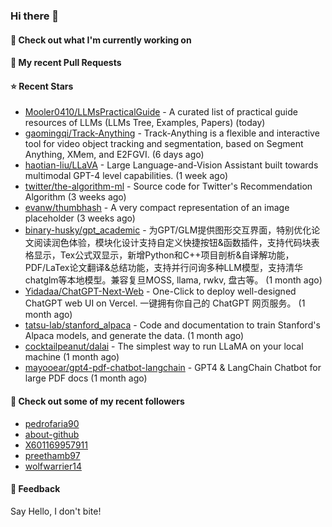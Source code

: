 ### Hi there 👋

#### 👷 Check out what I'm currently working on

#### 🔨 My recent Pull Requests


#### ⭐ Recent Stars

- [Mooler0410/LLMsPracticalGuide](https://github.com/Mooler0410/LLMsPracticalGuide) - A curated list of practical guide resources of LLMs (LLMs Tree, Examples, Papers) (today)
- [gaomingqi/Track-Anything](https://github.com/gaomingqi/Track-Anything) - Track-Anything is a flexible and interactive tool for video object tracking and segmentation, based on Segment Anything, XMem, and E2FGVI. (6 days ago)
- [haotian-liu/LLaVA](https://github.com/haotian-liu/LLaVA) - Large Language-and-Vision Assistant built towards multimodal GPT-4 level capabilities. (1 week ago)
- [twitter/the-algorithm-ml](https://github.com/twitter/the-algorithm-ml) - Source code for Twitter&#39;s Recommendation Algorithm (3 weeks ago)
- [evanw/thumbhash](https://github.com/evanw/thumbhash) - A very compact representation of an image placeholder (3 weeks ago)
- [binary-husky/gpt_academic](https://github.com/binary-husky/gpt_academic) - 为GPT/GLM提供图形交互界面，特别优化论文阅读润色体验，模块化设计支持自定义快捷按钮&amp;函数插件，支持代码块表格显示，Tex公式双显示，新增Python和C&#43;&#43;项目剖析&amp;自译解功能，PDF/LaTex论文翻译&amp;总结功能，支持并行问询多种LLM模型，支持清华chatglm等本地模型。兼容复旦MOSS, llama, rwkv, 盘古等。 (1 month ago)
- [Yidadaa/ChatGPT-Next-Web](https://github.com/Yidadaa/ChatGPT-Next-Web) - One-Click to deploy well-designed ChatGPT web UI on Vercel. 一键拥有你自己的 ChatGPT 网页服务。 (1 month ago)
- [tatsu-lab/stanford_alpaca](https://github.com/tatsu-lab/stanford_alpaca) - Code and documentation to train Stanford&#39;s Alpaca models, and generate the data. (1 month ago)
- [cocktailpeanut/dalai](https://github.com/cocktailpeanut/dalai) - The simplest way to run LLaMA on your local machine (1 month ago)
- [mayooear/gpt4-pdf-chatbot-langchain](https://github.com/mayooear/gpt4-pdf-chatbot-langchain) - GPT4 &amp; LangChain Chatbot for large PDF docs (1 month ago)

#### 👯 Check out some of my recent followers

- [pedrofaria90](https://github.com/pedrofaria90)
- [about-github](https://github.com/about-github)
- [X601169957911](https://github.com/X601169957911)
- [preethamb97](https://github.com/preethamb97)
- [wolfwarrier14](https://github.com/wolfwarrier14)

#### 💬 Feedback

Say Hello, I don't bite!